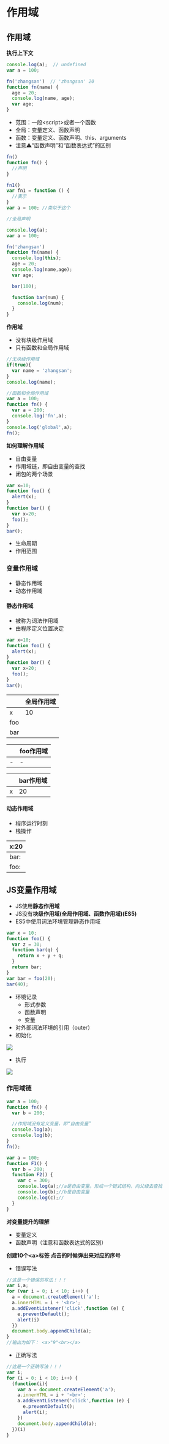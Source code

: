 # 作用域

## 作用域 <a id="&#x4F5C;&#x7528;&#x57DF;"></a>

**执行上下文**

```javascript
console.log(a);  // undefined
var a = 100;

fn('zhangsan')  // 'zhangsan' 20
function fn(name) {
  age = 20;
  console.log(name, age);
  var age;
}
```

* 范围：一段&lt;script&gt;或者一个函数
* 全局：变量定义、函数声明
* 函数：变量定义、函数声明、this、arguments
* 注意⚠️“函数声明”和“函数表达式”的区别

```javascript
fn()
function fn() {
  //声明
}

fn1()
var fn1 = function () {
  //表示
}
var a = 100; //类似于这个

//全局声明

console.log(a);
var a = 100;

fn('zhangsan')
function fn(name) {
  console.log(this);
  age = 20;
  console.log(name,age);
  var age;

  bar(100);

  function bar(num) {
    console.log(num);
  }
}
```

**作用域**

* 没有块级作用域
* 只有函数和全局作用域

```javascript
//无块级作用域
if(true){
  var name = 'zhangsan';
}
console.log(name);

//函数和全局作用域
var a = 100;
function fn() {
  var a = 200;
  console.log('fn',a);
}
console.log('global',a);
fn();
```

**如何理解作用域**

* 自由变量
* 作用域链，即自由变量的查找
* 闭包的两个场景

```javascript
var x=10;
function foo() {
  alert(x);
}
function bar() {
  var x=20;
  foo();
}
bar();
```

* 生命周期
* 作用范围

### 变量作用域

* 静态作用域
* 动态作用域

#### 静态作用域

* 被称为词法作用域
* 由程序定义位置决定

```javascript
var x=10;
function foo() {
  alert(x);
}
function bar() {
  var x=20;
  foo();
}
bar();
```

|  | 全局作用域 |
| :--- | :--- |
| x | 10 |
| foo |  |
| bar |  |

|  | foo作用域 |
| :--- | :--- |
| - | - |

|  | bar作用域 |
| :--- | :--- |
| x | 20 |

#### 动态作用域

* 程序运行时刻
* 栈操作

| x:20 |
| :--- |
| bar: |
| foo: |

## JS变量作用域

* JS使用**静态作用域**
* JS没有**块级作用域\(全局作用域、函数作用域\)\(ES5\)**
* ES5中使用词法环境管理静态作用域

```javascript
var x = 10;
function foo() {
  var z = 30;
  function bar(q) {
    return x + y + q;
  }
  return bar;
}
var bar = foo(20);
bar(40);
```

* 环境记录
  * 形式参数
  * 函数声明
  * 变量
* 对外部词法环境的引用（outer）
* 初始化

[![](https://github.com/TYRMars/JSLearn/raw/master/02/img/chushihua01.png)](https://github.com/TYRMars/JSLearn/blob/master/02/img/chushihua01.png)

* 执行

[![](https://github.com/TYRMars/JSLearn/raw/master/02/img/environment_02.png)](https://github.com/TYRMars/JSLearn/blob/master/02/img/environment_02.png)

### 作用域链

```javascript
var a = 100;
function fn() {
  var b = 200;

  //作用域没有定义变量，即“自由变量”
  console.log(a);
  console.log(b);
}
fn();

var a = 100;
function F1() {
  var b = 200;
  function F2() {
    var c = 300;
    console.log(a);//a是自由变量。形成一个链式结构，向父级去查找
    console.log(b);//b是自由变量
    console.log(c);//
  }
}
```

**对变量提升的理解**

* 变量定义
* 函数声明（注意和函数表达式的区别）

**创建10个&lt;a&gt;标签 点击的时候弹出来对应的序号**

* 错误写法

```javascript
//这是一个错误的写法！！！
var i,a;
for (var i = 0; i < 10; i++) {
  a = document.createElement('a');
  a.innerHTML = i + '<br>';
  a.addEventListener('click',function (e) {
    e.preventDefault();
    alert(i)
  })
  document.body.appendChild(a);
}
//输出为如下： <a>"9"<br></a>
```

* 正确写法

```javascript
//这是一个正确写法！！！
var i;
for (i = 0; i < 10; i++) {
  (function(i){
    var a = document.createElement('a');
    a.innerHTML = i + '<br>';
    a.addEventListener('click',function (e) {
      e.preventDefault();
      alert(i);
    })
    document.body.appendChild(a);
  })(i)
}
```

